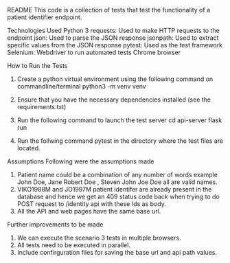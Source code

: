 README
This code is a collection of tests that test the functionality of a patient identifier endpoint.

Technologies Used
Python 3
requests: Used to make HTTP requests to the endpoint
json: Used to parse the JSON response
jsonpath: Used to extract specific values from the JSON response
pytest: Used as the test framework
Selenium: Webdriver to run automated tests
Chrome browser

How to Run the Tests
1. Create a python virtual environment using the following command on commandline/terminal
python3 -m venv  venv
2. Ensure that you have the necessary dependencies installed (see the requirements.txt)

3. Run the following command to launch the test server
cd api-server 
flask run

4. Run the follwing command
pytest
in the directory where the test files are located.

Assumptions
Following were the assumptions made

1. Patient name could be a combination of any number of words example John Doe, Jane Robert Doe , Steven John Joe Doe all are valid names.
2. VIKO1988M and JO1997M patient identifer are already present in the database and hence we get an 409 status code back when trying to do POST request to /identity api with these Ids as body.
3. All the API and web pages have the same base url.

Further improvements to be made
1. We can execute the scenario 3 tests in multiple browsers.
2. All tests need to be executed in parallel.
3. Include confirguration files for saving the base url and api path values.
